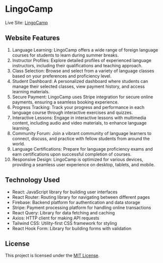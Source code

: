 # LingoCamp

Live Site: [LingoCamp](https://www.lingocamp.com)

## Website Features

1. Language Learning: LingoCamp offers a wide range of foreign language courses for students to learn during summer breaks.
2. Instructor Profiles: Explore detailed profiles of experienced language instructors, including their qualifications and teaching approach.
3. Class Selection: Browse and select from a variety of language classes based on your preferences and proficiency level.
4. Student Dashboard: A personalized dashboard where students can manage their selected classes, view payment history, and access learning materials.
5. Secure Payment: LingoCamp uses Stripe integration for secure online payments, ensuring a seamless booking experience.
6. Progress Tracking: Track your progress and performance in each language course through interactive exercises and quizzes.
7. Interactive Lessons: Engage in interactive lessons with multimedia content, including audio and video materials, to enhance language learning.
8. Community Forum: Join a vibrant community of language learners to connect, discuss, and practice with fellow students from around the world.
9. Language Certifications: Prepare for language proficiency exams and earn certifications upon successful completion of courses.
10. Responsive Design: LingoCamp is optimized for various devices, providing a seamless user experience on desktop, tablets, and mobile.

## Technology Used

- React: JavaScript library for building user interfaces
- React Router: Routing library for navigating between different pages
- Firebase: Backend platform for authentication and data storage
- Stripe: Payment processing platform for handling online transactions
- React Query: Library for data fetching and caching
- Axios: HTTP client for making API requests
- Tailwind CSS: Utility-first CSS framework for styling
- React Hook Form: Library for building forms with validation

## License

This project is licensed under the [MIT License](LICENSE).
